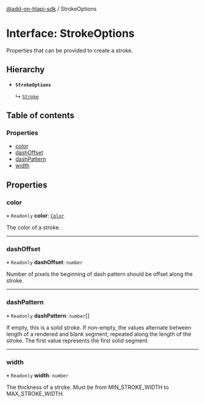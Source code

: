 [@add-on-hlapi-sdk](../overview.md) / StrokeOptions

# Interface: StrokeOptions

Properties that can be provided to create a stroke.

## Hierarchy

- **`StrokeOptions`**

  ↳ [`Stroke`](stroke.md)

## Table of contents

### Properties

- [color](stroke-options.md#color)
- [dashOffset](stroke-options.md#dashOffset)
- [dashPattern](stroke-options.md#dashPattern)
- [width](stroke-options.md#width)

## Properties

### color

• `Readonly` **color**: [`Color`](../classes/color.md)

The color of a stroke.

<hr />

### dashOffset

• `Readonly` **dashOffset**: `number`

Number of pixels the beginning of dash pattern should be offset along the stroke.

<hr />

### dashPattern

• `Readonly` **dashPattern**: `number`[]

If empty, this is a solid stroke.
If non-empty, the values alternate between length of a rendered and blank segment,
repeated along the length of the stroke. The first value represents the first solid segment.

<hr />

### width

• `Readonly` **width**: `number`

The thickness of a stroke. Must be from MIN_STROKE_WIDTH to MAX_STROKE_WIDTH.
